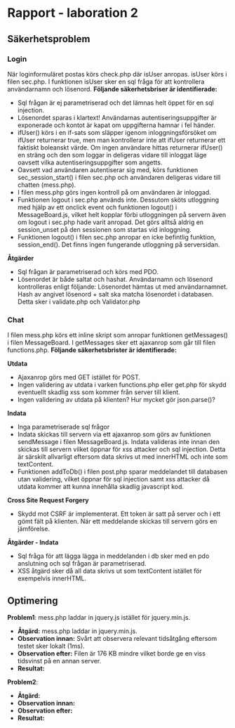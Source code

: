 # Rapport - laboration 2

## Säkerhetsproblem

### Login
När loginformuläret postas körs check.php där isUser anropas. isUser körs i filen sec.php. I funktionen isUser sker en sql fråga för att
kontrollera användarnamn och lösenord. __Följande säkerhetsbriser är identifierade:__

 * Sql frågan är ej parametriserad och det lämnas helt öppet för en sql injection.
 * Lösenordet sparas i klartext! Användarnas autentiseringsuppgifter är exponerade och kontot är kapat om uppgifterna hamnar i fel händer.
 * ifUser() körs i en if-sats som släpper igenom inloggningsförsöket om ifUser returnerar true, men man kontrollerar inte att ifUser
   returnerar ett faktiskt boleanskt värde. Om ingen användare hittas returnerar ifUser() en sträng och den som loggar in deligeras vidare
   till inloggat läge oavsett vilka autentiseringsuppgifter som angetts.
 * Oavsett vad användaren autentiserar sig med, körs funktionen sec_session_start() i filen sec.php och användaren deligeras vidare till
   chatten (mess.php).
 * I filen mess.php görs ingen kontroll på om användaren är inloggad.
 * Funktionen logout i sec.php används inte. Dessutom sköts utloggning med hjälp av ett onclick event och funktionen logout() i MessageBoard.js,
   vilket helt kopplar förbi utloggningen på servern även om logout i sec.php hade varit anropad. Det görs alltså aldrig en session_unset på
   den sessionen som startas vid inloggning.
 * Funktionen logout() i filen sec.php anropar en icke befintlig funktion, session_end(). Det finns ingen fungerande utloggning på serversidan.
 
 
 __Åtgärder__
 
 * Sql frågan är parametriserad och körs med PDO.
 * Lösenordet är både saltat och hashat. Användarnamn och lösenord kontrolleras enligt följande:
   Lösenordet hämtas ut med användarnamnet. Hash av angivet lösenord + salt ska matcha lösenordet i databasen. Detta sker i validate.php
   och Validator.php
 
   
### Chat
I filen mess.php körs ett inline skript som anropar funktionen getMessages() i filen MessageBoard. I getMessages sker ett ajaxanrop som
går till filen functions.php.
__Följande säkerhetsbrister är identifierade:__

 __Utdata__
 * Ajaxanrop görs med GET istället för POST.
 * Ingen validering av utdata i varken functions.php eller get.php för skydd eventuellt skadlig xss som kommer från server till klient.
 * Ingen validering av utdata på klienten? Hur mycket gör json.parse()? 

 __Indata__
 * Inga parametriserade sql frågor
 * Indata skickas till servern via ett ajaxanrop som görs av funktionen sendMessage i filen MessageBoard.js. Indata valideras inte innan
   den skickas till servern vilket öppnar för xss attacker och sql injection. Detta är särskilt allvarligt eftersom data skrivs ut med
   innerHTML och inte som textContent.
 * Funktionen addToDb() i filen post.php sparar meddelandet till databasen utan validering, vilket öppnar för sql injection samt xss attacker då
   utdata kommer att kunna innehålla skadlig javascript kod.
 
 __Cross Site Request Forgery__
 * Skydd mot CSRF är implementerat. Ett token är satt på server och i ett gömt fält på klienten. När ett meddelande skickas till servern
   görs en jämförelse.
 
 __Åtgärder - Indata__
 * Sql fråga för att lägga lägga in meddelanden i db sker med en pdo anslutning och sql frågan är parametriserad.
 * XSS åtgärd sker då all data skrivs ut som textContent istället för exempelvis innerHTML.

## Optimering

 __Problem1__: mess.php laddar in jquery.js istället för jquery.min.js.
 
  * __Åtgärd:__ mess.php laddar in jquery.min.js.
  * __Observation innan:__ Svårt att observera relevant tidsåtgång eftersom testet sker lokalt (1ms).
  * __Observation efter:__ Filen är 176 KB mindre vilket borde ge en viss tidsvinst på en annan server. 
  * __Resultat:__
  
__Problem2__: 

  * __Åtgärd:__
  * __Observation innan:__
  * __Observation efter:__
  * __Resultat:__
    

